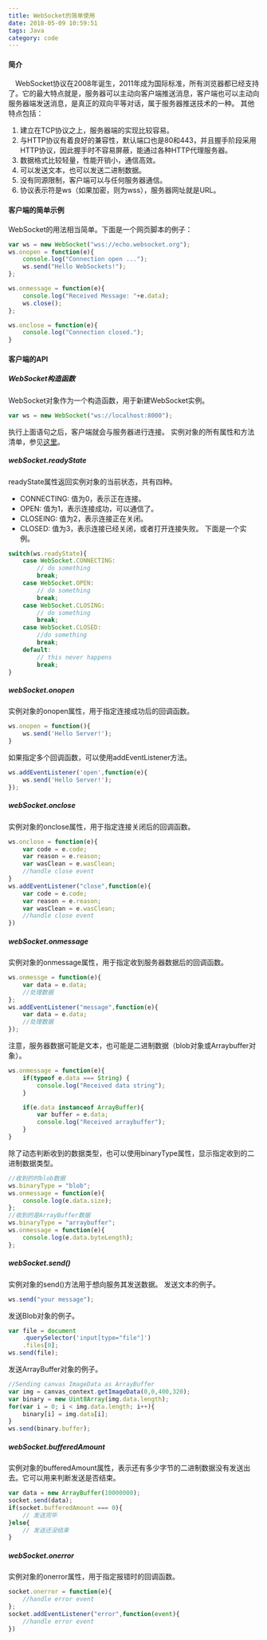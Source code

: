 ```yaml
---
title: WebSocket的简单使用
date: 2018-05-09 10:59:51
tags: Java
category: code
---
```

#### 简介
&emsp;WebSocket协议在2008年诞生，2011年成为国际标准，所有浏览器都已经支持了。它的最大特点就是，服务器可以主动向客户端推送消息，客户端也可以主动向服务器端发送消息，是真正的双向平等对话，属于服务器推送技术的一种。
其他特点包括：
1. 建立在TCP协议之上，服务器端的实现比较容易。
2. 与HTTP协议有着良好的兼容性，默认端口也是80和443，并且握手阶段采用HTTP协议，因此握手时不容易屏蔽，能通过各种HTTP代理服务器。
3. 数据格式比较轻量，性能开销小，通信高效。
4. 可以发送文本，也可以发送二进制数据。
5. 没有同源限制，客户端可以与任何服务器通信。
6. 协议表示符是ws（如果加密，则为wss），服务器网址就是URL。
#### 客户端的简单示例
WebSocket的用法相当简单。下面是一个网页脚本的例子：
```js
var ws = new WebSocket("wss://echo.websocket.org");
ws.onopen = function(e){
    console.log("Connection open ...");
    ws.send("Hello WebSockets!");
};

ws.onmessage = function(e){
    console.log("Received Message: "+e.data);
    ws.close();
};

ws.onclose = function(e){
    console.log("Connection closed.");
}
```
#### 客户端的API
##### WebSocket构造函数
WebSocket对象作为一个构造函数，用于新建WebSocket实例。
```js
var ws = new WebSocket("ws://localhost:8000");
```
执行上面语句之后，客户端就会与服务器进行连接。
实例对象的所有属性和方法清单，参见[这里](https://developer.mozilla.org/en-US/docs/Web/API/WebSocket)。
##### webSocket.readyState
readyState属性返回实例对象的当前状态，共有四种。
- CONNECTING: 值为0，表示正在连接。
- OPEN: 值为1，表示连接成功，可以通信了。
- CLOSEING: 值为2，表示连接正在关闭。
- CLOSED: 值为3，表示连接已经关闭，或者打开连接失败。
下面是一个实例。
```js
switch(ws.readyState){
    case WebSocket.CONNECTING:
        // do something
        break;
    case WebSocket.OPEN:
        // do something
        break;
    case WebSocket.CLOSING:
        // do something
        break;
    case WebSocket.CLOSED:
        //do something
        break;
    default:
        // this never happens
        break;
}
```
##### webSocket.onopen
实例对象的onopen属性，用于指定连接成功后的回调函数。
```js
ws.onopen = function(){
    ws.send('Hello Server!');
}
```
如果指定多个回调函数，可以使用addEventListener方法。
```js
ws.addEventListener('open',function(e){
    ws.send('Hello Server!');
});
```
##### webSocket.onclose
实例对象的onclose属性，用于指定连接关闭后的回调函数。
```js
ws.onclose = function(e){
    var code = e.code;
    var reason = e.reason;
    var wasClean = e.wasClean;
    //handle close event
}
ws.addEventListener("close",function(e){
    var code = e.code;
    var reason = e.reason;
    var wasClean = e.wasClean;
    //handle close event
})
```
##### webSocket.onmessage
实例对象的onmessage属性，用于指定收到服务器数据后的回调函数。
```js
ws.onmessge = function(e){
    var data = e.data;
    //处理数据
};
ws.addEventListener("message",function(e){
    var data = e.data;
    //处理数据
});
```
注意，服务器数据可能是文本，也可能是二进制数据（blob对象或Arraybuffer对象）。
```js
ws.onmessage = function(e){
    if(typeof e.data === String) {
        console.log("Received data string");
    }

    if(e.data instanceof ArrayBuffer){
        var buffer = e.data;
        console.log("Received arraybuffer");
    }
}
```
除了动态判断收到的数据类型，也可以使用binaryType属性，显示指定收到的二进制数据类型。
```js
//收到的时blob数据
ws.binaryType = "blob";
ws.onmessage = function(e){
    console.log(e.data.size);
};
//收到的是ArrayBuffer数据
ws.binaryType = "arraybuffer";
ws.onmessage = function(e){
    console.log(e.data.byteLength);
};
```
##### webSocket.send()
实例对象的send()方法用于想向服务其发送数据。
发送文本的例子。
```js
ws.send("your message");
```
发送Blob对象的例子。
```js
var file = document
    .querySelector('input[type="file"]')
    .files[0];
ws.send(file);
```
发送ArrayBuffer对象的例子。
```js
//Sending canvas ImageData as ArrayBuffer
var img = canvas_context.getImageData(0,0,400,320);
var binary = new Uint8Array(img.data.length);
for(var i = 0; i < img.data.length; i++){
    binary[i] = img.data[i];
}
ws.send(binary.buffer);
```
##### webSocket.bufferedAmount
实例对象的bufferedAmount属性，表示还有多少字节的二进制数据没有发送出去。它可以用来判断发送是否结束。
```js
var data = new ArrayBuffer(10000000);
socket.send(data);
if(socket.bufferedAmount === 0){
    // 发送完毕
}else{
    // 发送还没结束
}
```
##### webSocket.onerror
实例对象的onerror属性，用于指定报错时的回调函数。
```js
socket.onerror = function(e){
    //handle error event
};
socket.addEventListener("error",function(event){
    //handle error event
})
```